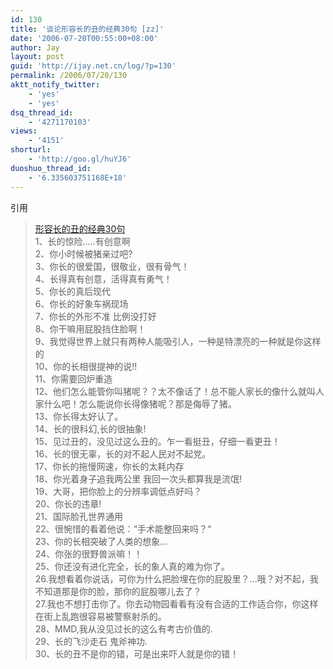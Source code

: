 ```yaml
---
id: 130
title: '谈论形容长的丑的经典30句 [zz]'
date: '2006-07-20T00:55:00+08:00'
author: Jay
layout: post
guid: 'http://ijay.net.cn/log/?p=130'
permalink: /2006/07/20/130
aktt_notify_twitter:
    - 'yes'
    - 'yes'
dsq_thread_id:
    - '4271170103'
views:
    - '4151'
shorturl:
    - 'http://goo.gl/huYJ6'
duoshuo_thread_id:
    - '6.335603751168E+18'
---
```


<p> </p><p>引用 <blockquote><a href="http://timiyang.spaces.msn.com/blog/cns!B67C9B283E26BE9C!190.entry">形容长的丑的经典30句</a><br /><div>1、长的惊险.....有创意啊<br />2、你小时候被猪亲过吧?<br />3、你长的很爱国，很敬业，很有骨气！<br />4、长得真有创意，活得真有勇气！<br />5、你长的真后现代<br />6、你长的好象车祸现场<br />7、你长的外形不准 比例没打好<br />8、你干嘛用屁股挡住脸啊！<br />9、我觉得世界上就只有两种人能吸引人，一种是特漂亮的一种就是你这样的<br />10、你的长相很提神的说!!<br />11、你需要回炉重造<br />12、他们怎么能管你叫猪呢？？太不像话了！总不能人家长的像什么就叫人家什么吧！怎么能说你长得像猪呢？那是侮辱了猪。<br />13、你长得太好认了。<br />14、长的很科幻,长的很抽象!<br />15、见过丑的，没见过这么丑的。乍一看挺丑，仔细一看更丑！<br />16、长的很无辜，长的对不起人民对不起党。<br />17、你长的拖慢网速，你长的太耗内存<br />18、你光着身子追我两公里 我回一次头都算我是流氓!<br />19、大哥，把你脸上的分辨率调低点好吗？<br />20、你长的违章!<br />21、国际脸孔世界通用<br />22、很惋惜的看着他说：“手术能整回来吗？“<br />23、你的长相突破了人类的想象...<br />24、你张的很野兽派嘛！！<br />25、你还没有进化完全，长的象人真的难为你了。<br />26.我想看着你说话，可你为什么把脸埋在你的屁股里？...哦？对不起，我不知道那是你的脸，那你的屁股哪儿去了？<br />27.我也不想打击你了。你去动物园看看有没有合适的工作适合你，你这样在街上乱跑很容易被警察射杀的。<br />28、MMD,我从没见过长的这么有考古价值的.<br />29、长的飞沙走石 鬼斧神功.<br />30、长的丑不是你的错，可是出来吓人就是你的错！</div></blockquote></p>